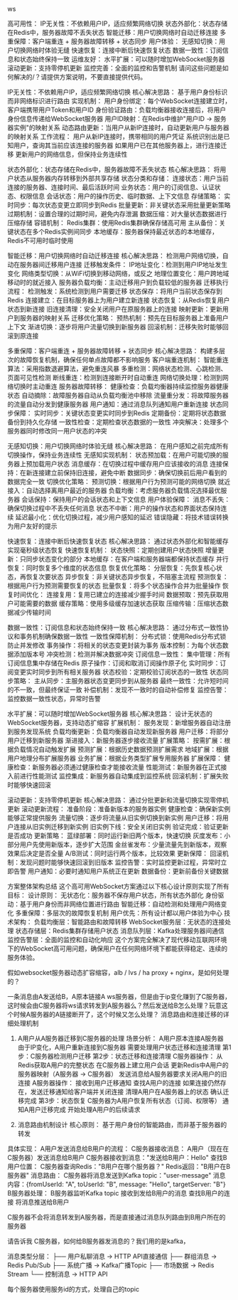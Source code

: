 
ws

高可用性：
IP无关性：不依赖用户IP，适应频繁网络切换
状态外部化：状态存储在Redis中，服务器故障不丢失状态
智能迁移：用户切换网络时自动迁移连接
多重保障：客户端重连 + 服务器故障转移 + 状态同步
用户体验：
无感知切换：用户切换网络时体验无缝
快速恢复：连接中断后快速恢复状态
数据一致性：订阅信息和状态始终保持一致
运维友好：
水平扩展：可以随时增加WebSocket服务器
滚动更新：支持零停机更新
监控完善：全面的监控和告警机制 请问这些问题是如何解决的/？请提供方案说明，不要直接提供代码。


IP无关性：不依赖用户IP，适应频繁网络切换
核心解决思路：
基于用户身份标识而非网络标识进行路由
实现机制：
用户身份绑定：每个WebSocket连接建立时，客户端携带用户Token和用户ID
身份验证路由：负载均衡器接收连接后，将用户身份信息传递给WebSocket服务器
用户ID映射：在Redis中维护"用户ID → 服务器实例"的映射关系
动态路由更新：当用户从新IP连接时，自动更新用户与服务器的映射关系
工作流程：
用户从新IP连接时，携带相同的用户凭证
系统识别出是已知用户，查询其当前应该连接的服务器
如果用户已在其他服务器上，进行连接迁移
更新用户的网络信息，但保持业务连续性

状态外部化：状态存储在Redis中，服务器故障不丢失状态
核心解决思路：
将用户状态从服务器内存转移到外部共享存储
状态分类和存储：
连接状态：用户当前连接的服务器、连接时间、最后活跃时间
业务状态：用户的订阅信息、认证状态、权限信息
会话状态：用户的操作历史、临时数据、上下文信息
存储策略：
实时同步：每次状态变更立即同步到Redis
批量更新：非关键状态采用批量更新策略
过期机制：设置合理的过期时间，避免内存泄漏
数据压缩：对大量状态数据进行压缩存储
容错机制：
Redis集群：使用Redis集群确保存储高可用
主从备份：关键状态在多个Redis实例间同步
本地缓存：服务器保持最近状态的本地缓存，Redis不可用时临时使用

智能迁移：用户切换网络时自动迁移连接
核心解决思路：
检测用户网络切换，自动在服务器间迁移用户连接
迁移触发条件：
IP地址变化：检测到用户IP地址发生变化
网络类型切换：从WiFi切换到移动网络，或反之
地理位置变化：用户跨地域移动时的就近接入
服务器负载均衡：主动迁移用户到负载较低的服务器
迁移执行流程：
检测触发：系统检测到用户需要迁移
状态保存：将用户当前状态保存到Redis
连接建立：在目标服务器上为用户建立新连接
状态恢复：从Redis恢复用户状态到新连接
旧连接清理：安全关闭用户在原服务器上的连接
映射更新：更新用户到服务器的映射关系
迁移优化策略：
预热机制：预先在目标服务器上准备用户上下文
渐进切换：逐步将用户流量切换到新服务器
回滚机制：迁移失败时能够回滚到原连接

多重保障：客户端重连 + 服务器故障转移 + 状态同步
核心解决思路：
构建多层次的故障恢复机制，确保任何单点故障都不影响服务
客户端重连机制：
智能重连算法：采用指数退避算法，避免重连风暴
多重检测：网络状态检测、心跳检测、页面可见性检测
断线重连：检测到连接断开时自动重连
网络切换处理：检测到网络切换时主动重连
服务器故障转移：
健康检查：负载均衡器持续监控服务器健康状态
自动摘除：故障服务器自动从负载均衡池中移除
流量重分发：将故障服务器的流量自动分发到健康服务器
用户通知：通过消息队列通知用户重新连接
状态同步保障：
实时同步：关键状态变更实时同步到Redis
定期备份：定期将状态数据备份到持久化存储
一致性检查：定期检查状态数据的一致性
冲突解决：处理多个服务器同时修改同一用户状态的冲突

无感知切换：用户切换网络时体验无缝
核心解决思路：
在用户感知之前完成所有切换操作，保持业务连续性
无感知实现机制：
状态预加载：在用户可能切换的服务器上预加载用户状态
消息缓存：在切换过程中缓存用户应该接收的消息
连接保持：在新连接建立前保持旧连接，避免中断
数据同步：确保切换前后用户看到的数据完全一致
切换优化策略：
预测切换：根据用户行为预测可能的网络切换
就近接入：自动选择离用户最近的服务器
负载均衡：考虑服务器负载情况选择最优服务器
会话保持：保持用户的会话状态和上下文信息
用户体验保障：
消息不丢失：确保切换过程中不丢失任何消息
状态不中断：用户的操作状态和界面状态保持连续
延迟最小化：优化切换过程，减少用户感知的延迟
错误隐藏：将技术错误转换为用户友好的提示


快速恢复：连接中断后快速恢复状态
核心解决思路：
通过状态外部化和智能缓存实现毫秒级状态恢复
快速恢复机制：
状态快照：定期创建用户状态快照
增量更新：只同步状态变化的部分
本地缓存：在客户端和服务器端都保持状态缓存
并行恢复：同时恢复多个维度的状态信息
恢复优化策略：
分层恢复：先恢复核心状态，再恢复次要状态
异步恢复：非关键状态异步恢复，不阻塞主流程
预测恢复：根据用户行为预测需要恢复的状态
批量恢复：将多个状态操作合并为批量操作
恢复时间优化：
连接复用：复用已建立的连接减少握手时间
数据预取：预先获取用户可能需要的数据
缓存策略：使用多级缓存加速状态获取
压缩传输：压缩状态数据减少传输时间

数据一致性：订阅信息和状态始终保持一致
核心解决思路：
通过分布式一致性协议和事务机制确保数据一致性
一致性保障机制：
分布式锁：使用Redis分布式锁防止并发修改
事务操作：将相关的状态变更封装为事务
版本控制：为每个状态数据添加版本号
冲突检测：检测并解决数据冲突
订阅信息一致性：
集中管理：所有订阅信息集中存储在Redis
原子操作：订阅和取消订阅操作原子化
实时同步：订阅变更实时同步到所有相关服务器
状态校验：定期校验订阅状态的一致性
状态同步策略：
主从同步：主服务器状态变更同步到从服务器
最终一致性：允许短时间的不一致，但最终保证一致
补偿机制：发现不一致时的自动补偿修复
监控告警：监控数据一致性状态，异常时告警


水平扩展：可以随时增加WebSocket服务器
核心解决思路：
设计无状态的WebSocket服务器，支持动态扩缩容
扩展机制：
服务发现：新增服务器自动注册到服务发现系统
负载均衡更新：负载均衡器自动发现新服务器
用户迁移：将部分用户迁移到新服务器
渐进接入：新服务器逐步接收流量
扩展策略：
按需扩展：根据负载情况自动触发扩展
预测扩展：根据历史数据预测扩展需求
地域扩展：根据用户地理分布扩展服务器
业务扩展：根据业务类型扩展专用服务器
扩展保障：
健康检查：新服务器必须通过健康检查才能接收流量
性能测试：新服务器在正式接入前进行性能测试
监控集成：新服务器自动集成到监控系统
回滚机制：扩展失败时能够快速回滚



滚动更新：支持零停机更新
核心解决思路：
通过分批更新和流量切换实现零停机更新
滚动更新流程：
准备阶段：准备新版本的服务器实例
健康检查：确保新实例能够正常提供服务
流量切换：逐步将流量从旧实例切换到新实例
用户迁移：将用户连接从旧实例迁移到新实例
旧实例下线：安全关闭旧实例
验证完成：验证更新是否成功
更新策略：
蓝绿部署：同时运行新旧两个版本，快速切换
灰度发布：小部分用户先使用新版本，逐步扩大范围
金丝雀发布：少量流量先到新版本，观察效果后决定是否全量
A/B测试：同时运行两个版本，比较效果
更新保障：
回滚机制：发现问题时能够快速回滚到旧版本
监控告警：实时监控更新过程，异常时立即告警
用户通知：必要时通知用户系统正在更新
数据备份：更新前备份关键数据


方案整体架构总结
这个高可用WebSocket方案通过以下核心设计原则实现了所有目标：
设计原则：
无状态化：服务器不保存用户状态，所有状态外部化
身份驱动：基于用户身份而非网络位置进行路由
智能迁移：自动检测和处理用户网络变化
多重保障：多层次的故障恢复机制
用户优先：所有设计都以用户体验为中心
技术架构：
负载均衡层：智能路由和故障转移
WebSocket服务层：无状态的连接处理
状态存储层：Redis集群存储用户状态
消息队列层：Kafka处理服务器间通信
监控告警层：全面的监控和自动化响应
这个方案完全解决了现代移动互联网环境下的WebSocket高可用问题，确保用户在任何网络环境下都能获得稳定、连续的服务体验。


假如websocket服务器动态扩容缩容，alb / lvs / ha proxy + nginx，是如何处理的？

一条消息由A发送给B，A原本链接A ws服务器，但是由于ip变化赚到了C服务器，这时候会由C服务器将ws请求转发到A服务器么？然后发送给B怎么处理？玩意这个时候A服务器的A链接断开了，这个时候又怎么处理？
消息路由和连接迁移的详细处理机制
1. A用户从A服务器迁移到C服务器的处理
场景分析：
A用户原本连接A服务器
由于IP变化，A用户重新连接到C服务器
需要处理用户状态迁移和连接清理
第1步：C服务器检测用户迁移
第2步：状态迁移和连接清理
C服务器操作：
从Redis获取A用户的完整状态
在C服务器上建立用户会话
更新Redis中A用户的服务器映射（A服务器 → C服务器）
发送消息给A服务器要求关闭A用户的旧连接
A服务器操作：
接收到用户迁移通知
查找A用户的连接
如果连接仍然存在，发送迁移通知给客户端并关闭连接
清理A用户在A服务器上的状态
确认迁移完成
第3步：状态恢复
C服务器为A用户恢复所有状态（订阅、权限等）
通知A用户迁移完成
开始处理A用户的后续请求

2. 消息路由机制设计
核心原则：
基于用户身份的智能路由，而非基于服务器的转发

具体实现：
A用户发送消息给B用户的流程：
C服务器接收消息：
A用户（现在在C服务器）发送消息给B用户
C服务器接收到消息："发送给B用户：Hello"
查找B用户位置：
C服务器查询Redis："B用户在哪个服务器？"
Redis返回："B用户在B服务器"
消息路由：
C服务器将消息发送到Kafka topic："user-message"
消息内容：{fromUserId: "A", toUserId: "B", message: "Hello", targetServer: "B"}
B服务器处理：
B服务器监听Kafka topic
接收到发给B用户的消息
查找B用户的连接
将消息推送给B用户

C服务器不会将消息转发到A服务器，而是直接通过消息队列路由到B用户所在的服务器

请告诉我 C服务器，如何给B服务器发消息的？我们用的是kafka，

消息类型分层：
├── 用户私聊消息 → HTTP API直接通信
├── 群组消息 → Redis Pub/Sub
├── 系统广播 → Kafka广播Topic
├── 市场数据 → Redis Stream
└── 控制消息 → HTTP API

每个服务器使用服务id的方式，处理自己的topic




